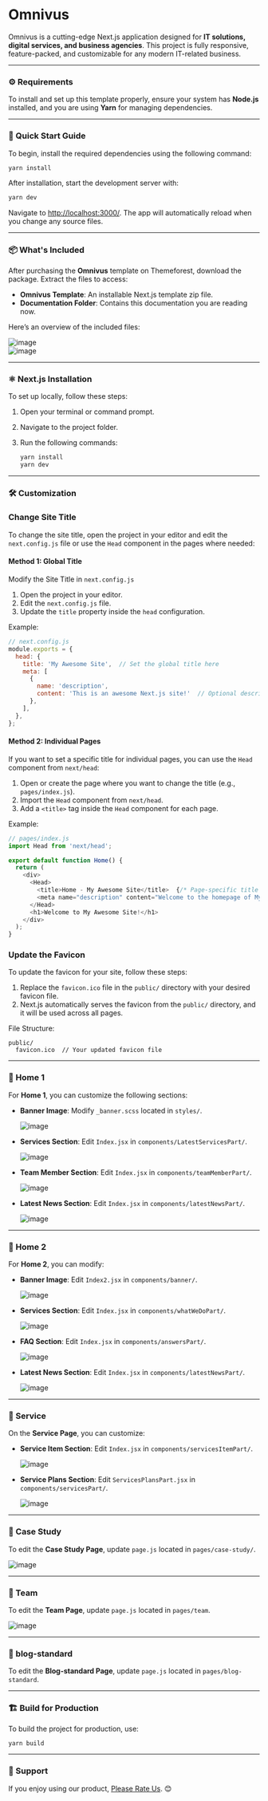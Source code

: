 # Omnivus

Omnivus is a cutting-edge Next.js application designed for **IT solutions, digital services, and business agencies**. This project is fully responsive, feature-packed, and customizable for any modern IT-related business.

---

### ⚙️ Requirements

To install and set up this template properly, ensure your system has **Node.js** installed, and you are using **Yarn** for managing dependencies.

---

### 🚀 Quick Start Guide

To begin, install the required dependencies using the following command:

```bash
yarn install
```

After installation, start the development server with:

```bash
yarn dev
```

Navigate to [http://localhost:3000/](http://localhost:3000/). The app will automatically reload when you change any source files.

---

### 📦 What's Included

After purchasing the **Omnivus** template on Themeforest, download the package. Extract the files to access:

- **Omnivus Template**: An installable Next.js template zip file.
- **Documentation Folder**: Contains this documentation you are reading now.

Here’s an overview of the included files:

![image](./main.png)  
![image](./fils.png)

---

### ⚛️ Next.js Installation

To set up locally, follow these steps:

1. Open your terminal or command prompt.  
2. Navigate to the project folder.  
3. Run the following commands:

   ```bash
   yarn install
   yarn dev
   ```

---

### 🛠️ Customization

### Change Site Title 

To change the site title, open the project in your editor and edit the `next.config.js` file or use the `Head` component in the pages where needed:


#### Method 1: Global Title
 Modify the Site Title in `next.config.js`
 
1. Open the project in your editor.
2. Edit the `next.config.js` file.
3. Update the `title` property inside the `head` configuration.


Example:
```js
// next.config.js
module.exports = {
  head: {
    title: 'My Awesome Site',  // Set the global title here
    meta: [
      {
        name: 'description',
        content: 'This is an awesome Next.js site!'  // Optional description
      },
    ],
  },
};
```
#### Method 2: Individual Pages

If you want to set a specific title for individual pages, you can use the `Head` component from `next/head`:

1. Open or create the page where you want to change the title (e.g., `pages/index.js`).
2. Import the `Head` component from `next/head`.
3. Add a `<title>` tag inside the `Head` component for each page.

Example:
```js
// pages/index.js
import Head from 'next/head';

export default function Home() {
  return (
    <div>
      <Head>
        <title>Home - My Awesome Site</title>  {/* Page-specific title */}
        <meta name="description" content="Welcome to the homepage of My Awesome Site!" />
      </Head>
      <h1>Welcome to My Awesome Site!</h1>
    </div>
  );
}
```

### Update the Favicon

To update the favicon for your site, follow these steps:

1. Replace the `favicon.ico` file in the `public/` directory with your desired favicon file.
2. Next.js automatically serves the favicon from the `public/` directory, and it will be used across all pages.

File Structure:
```plaintext
public/
  favicon.ico  // Your updated favicon file
```


---

### 🔄 Home 1 

For **Home 1**, you can customize the following sections:

- **Banner Image**: Modify `_banner.scss` located in `styles/`.

  ![image](./banner-imgs.png)

- **Services Section**: Edit `Index.jsx` in `components/LatestServicesPart/`.

  ![image](./service.png)

- **Team Member Section**: Edit `Index.jsx` in `components/teamMemberPart/`.

  ![image](./team-member.png)

- **Latest News Section**: Edit `Index.jsx` in `components/latestNewsPart/`.

  ![image](./news-blog.png)

---

### 🔄 Home 2 

For **Home 2**, you can modify:

- **Banner Image**: Edit `Index2.jsx` in `components/banner/`.

  ![image](./banner-img-2.png)

- **Services Section**: Edit `Index.jsx` in `components/whatWeDoPart/`.

  ![image](./service-2.png)

- **FAQ Section**: Edit `Index.jsx` in `components/answersPart/`.

  ![image](./faq-home-2.png)

- **Latest News Section**: Edit `Index.jsx` in `components/latestNewsPart/`.

  ![image](./news-blog.png)

---

### 🔄 Service 

On the **Service Page**, you can customize:

- **Service Item Section**: Edit `Index.jsx` in `components/servicesItemPart/`.

  ![image](./service-item.png)

- **Service Plans Section**: Edit `ServicesPlansPart.jsx` in `components/servicesPart/`.

  ![image](./service-plan.png)

---

### 🔄 Case Study 

To edit the **Case Study Page**, update `page.js` located in `pages/case-study/`.

![image](./case-stydy.png)

---
### 🔄 Team

To edit the **Team Page**, update `page.js` located in `pages/team`.

![image](./team-page.png)

---
### 🔄 blog-standard

To edit the **Blog-standard Page**, update `page.js` located in `pages/blog-standard`.



---

### 🏗️ Build for Production

To build the project for production, use:

```bash
yarn build
```

---



### 📧 Support

If you enjoy using our product, [Please Rate Us](https://themeforest.net/user/ducor). 😊
